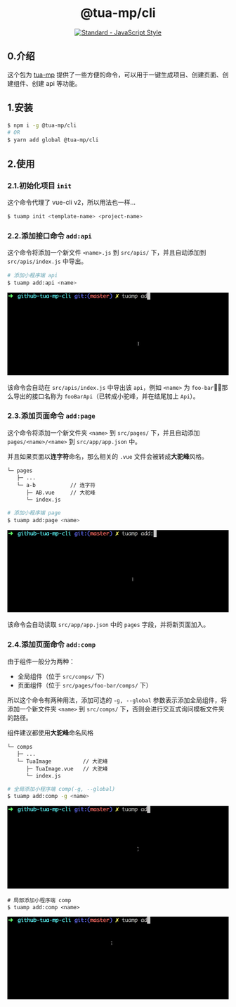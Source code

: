 <h1 align="center">@tua-mp/cli</h1>

<p align="center">
    <a href="https://github.com/feross/standard"><img src="https://cdn.rawgit.com/feross/standard/master/badge.svg" alt="Standard - JavaScript Style"></a>
</p>

## 0.介绍
这个包为 [tua-mp](https://github.com/tuateam/tua-mp) 提供了一些方便的命令，可以用于一键生成项目、创建页面、创建组件、创建 api 等功能。

## 1.安装

```bash
$ npm i -g @tua-mp/cli
# OR
$ yarn add global @tua-mp/cli
```

## 2.使用
### 2.1.初始化项目 `init`
这个命令代理了 vue-cli v2，所以用法也一样...

```bash
$ tuamp init <template-name> <project-name>
```

### 2.2.添加接口命令 `add:api`
这个命令将添加一个新文件 `<name>.js` 到 `src/apis/` 下，并且自动添加到 `src/apis/index.js` 中导出。

```bash
# 添加小程序端 api
$ tuamp add:api <name>
```

![add:api](./imgs/add-api.gif)

该命令会自动在 `src/apis/index.js` 中导出该 `api`，例如 `<name>` 为 `foo-bar`，那么导出的接口名称为 `fooBarApi`（已转成小驼峰，并在结尾加上 `Api`）。

### 2.3.添加页面命令 `add:page`
这个命令将添加一个新文件夹 `<name>` 到 `src/pages/` 下，并且自动添加 `pages/<name>/<name>` 到 `src/app/app.json` 中。

并且如果页面以**连字符**命名，那么相关的 `.vue` 文件会被转成**大驼峰**风格。

```
└─ pages
   ├─ ...
   └─ a-b           // 连字符
      ├─ AB.vue     // 大驼峰
      └─ index.js
```

```bash
# 添加小程序端 page
$ tuamp add:page <name>
```
![add:page](./imgs/add-page.gif)

该命令会自动读取 `src/app/app.json` 中的 `pages` 字段，并将新页面加入。

### 2.4.添加页面命令 `add:comp`
由于组件一般分为两种：

* 全局组件（位于 `src/comps/` 下）
* 页面组件（位于 `src/pages/foo-bar/comps/` 下）

所以这个命令有两种用法，添加可选的 `-g, --global` 参数表示添加全局组件，将添加一个新文件夹 `<name>` 到 `src/comps/` 下，否则会进行交互式询问模板文件夹的路径。

组件建议都使用**大驼峰**命名风格

```
└─ comps
   ├─ ...
   └─ TuaImage          // 大驼峰
      ├─ TuaImage.vue   // 大驼峰
      └─ index.js
```

```bash
# 全局添加小程序端 comp(-g, --global)
$ tuamp add:comp -g <name>
```

![add:comp -g](./imgs/add-comp-global.gif)

```
# 局部添加小程序端 comp
$ tuamp add:comp <name>
```

![add:comp](./imgs/add-comp-local.gif)
